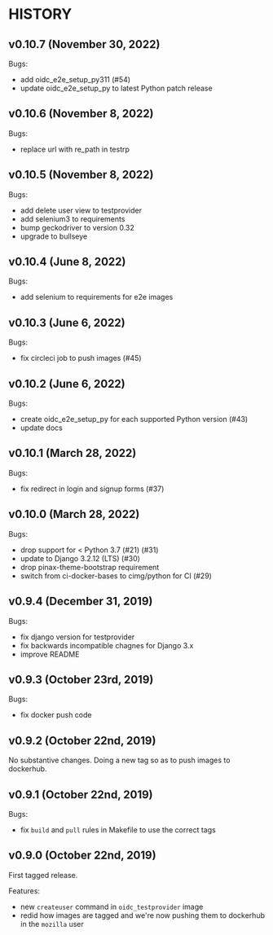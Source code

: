 HISTORY
=======

v0.10.7 (November 30, 2022)
---------------------------

Bugs:

* add oidc_e2e_setup_py311 (#54)
* update oidc_e2e_setup_py to latest Python patch release


v0.10.6 (November 8, 2022)
--------------------------

Bugs:

* replace url with re_path in testrp


v0.10.5 (November 8, 2022)
--------------------------

Bugs:

* add delete user view to testprovider
* add selenium3 to requirements
* bump geckodriver to version 0.32
* upgrade to bullseye


v0.10.4 (June 8, 2022)
----------------------

Bugs:

* add selenium to requirements for e2e images


v0.10.3 (June 6, 2022)
----------------------

Bugs:

* fix circleci job to push images (#45)


v0.10.2 (June 6, 2022)
----------------------

Bugs:

* create oidc_e2e_setup_py for each supported Python version (#43)
* update docs


v0.10.1 (March 28, 2022)
------------------------

Bugs:

* fix redirect in login and signup forms (#37)


v0.10.0 (March 28, 2022)
------------------------

Bugs:

* drop support for < Python 3.7 (#21) (#31)
* update to Django 3.2.12 (LTS) (#30)
* drop pinax-theme-bootstrap requirement
* switch from ci-docker-bases to cimg/python for CI (#29)


v0.9.4 (December 31, 2019)
--------------------------

Bugs:

* fix django version for testprovider
* fix backwards incompatible chagnes for Django 3.x
* improve README


v0.9.3 (October 23rd, 2019)
---------------------------

Bugs:

* fix docker push code


v0.9.2 (October 22nd, 2019)
---------------------------

No substantive changes. Doing a new tag so as to push images to dockerhub.


v0.9.1 (October 22nd, 2019)
---------------------------

Bugs:

* fix `build` and `pull` rules in Makefile to use the correct tags


v0.9.0 (October 22nd, 2019)
---------------------------

First tagged release.

Features:

* new `createuser` command in `oidc_testprovider` image
* redid how images are tagged and we're now pushing them to dockerhub
  in the `mozilla` user
